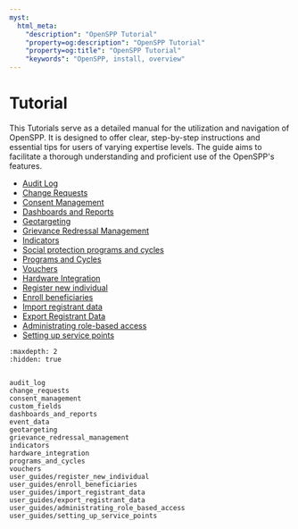 ```yaml
---
myst:
  html_meta:
    "description": "OpenSPP Tutorial"
    "property=og:description": "OpenSPP Tutorial"
    "property=og:title": "OpenSPP Tutorial"
    "keywords": "OpenSPP, install, overview"
---
```


# Tutorial

This Tutorials serve as a detailed manual for the utilization and navigation of OpenSPP. It is designed to offer clear, step-by-step instructions and essential tips for users of varying expertise levels. The guide aims to facilitate a thorough understanding and proficient use of the OpenSPP's features.

- [Audit Log](audit_log)
- [Change Requests](change_requests)
- [Consent Management](consent_management)
- [Dashboards and Reports](dashboards_and_reports)
- [Geotargeting](geotargeting)
- [Grievance Redressal Management](grievance_redressal_management)
- [Indicators](indicators)
- [Social protection programs and cycles](programs_and_cycles)
- [Programs and Cycles](programs_and_cycles)
- [Vouchers](vouchers)
- [Hardware Integration](hardware_integration)
- [Register new individual](user_guides/register_new_individual)
- [Enroll beneficiaries](user_guides/enroll_beneficiaries)
- [Import registrant data](user_guides/import_registrant_data)
- [Export Registrant Data](user_guides/export_registrant_data)
- [Administrating role-based access](user_guides/administrating_role_based_access)
- [Setting up service points](user_guides/setting_up_service_points)

<!-- - [User Management]
- [Registrant Management]
- [Proxy Mean Test]
- [Geotargeting]
- [Vouchers]
- [Dashboard and reporting]
- [Integration and Interoperability]
- [Security and Compliance]
- Registering individuals and groups
- Managing social protection programs
- Grievance and Appeals management
- Mass campaigns
- Monitoring and analytics
- ID card issuance
- Integrations and APIs
- User interface tour -->

```{toctree}
:maxdepth: 2
:hidden: true


audit_log
change_requests
consent_management
custom_fields
dashboards_and_reports
event_data
geotargeting
grievance_redressal_management
indicators
hardware_integration
programs_and_cycles
vouchers
user_guides/register_new_individual
user_guides/enroll_beneficiaries
user_guides/import_registrant_data
user_guides/export_registrant_data
user_guides/administrating_role_based_access
user_guides/setting_up_service_points


```
